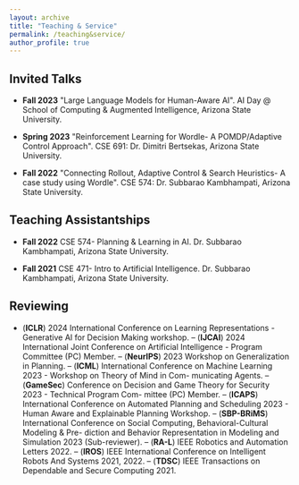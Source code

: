 ```yaml
---
layout: archive
title: "Teaching & Service"
permalink: /teaching&service/
author_profile: true
---
```


<!-- {% if author.googlescholar %}
  You can also find my articles on <u><a href="{{author.googlescholar}}">my Google Scholar profile</a>.</u>
{% endif %} -->

<!-- {% include base_path %}

{% for post in site.teaching reversed %}
  {% include archive-single.html %}
{% endfor %} -->

## Invited Talks

- **Fall 2023** "Large Language Models for Human-Aware AI".
AI Day @ School of Computing & Augmented Intelligence, Arizona State University.

- **Spring 2023** "Reinforcement Learning for Wordle- A POMDP/Adaptive Control Approach".
CSE 691: Dr. Dimitri Bertsekas, Arizona State University.

- **Fall 2022** "Connecting Rollout, Adaptive Control & Search Heuristics- A case study using Wordle".
CSE 574: Dr. Subbarao Kambhampati, Arizona State University.

## Teaching Assistantships

- **Fall 2022** CSE 574- Planning & Learning in AI.
Dr. Subbarao Kambhampati, Arizona State University.

- **Fall 2021** CSE 471- Intro to Artificial Intelligence.
Dr. Subbarao Kambhampati, Arizona State University.

## Reviewing

- (**ICLR**) 2024 International Conference on Learning Representations - Generative AI for Decision Making workshop.
– (**IJCAI**) 2024 International Joint Conference on Artificial Intelligence - Program Committee (PC) Member.
– (**NeurIPS**) 2023 Workshop on Generalization in Planning.
– (**ICML**) International Conference on Machine Learning 2023 - Workshop on Theory of Mind in Com-
municating Agents.
– (**GameSec**) Conference on Decision and Game Theory for Security 2023 - Technical Program Com- mittee (PC) Member.
– (**ICAPS**) International Conference on Automated Planning and Scheduling 2023 - Human Aware and Explainable Planning Workshop.
– (**SBP-BRiMS**) International Conference on Social Computing, Behavioral-Cultural Modeling & Pre- diction and Behavior Representation in Modeling and Simulation 2023 (Sub-reviewer).
– (**RA-L**) IEEE Robotics and Automation Letters 2022.
– (**IROS**) IEEE International Conference on Intelligent Robots And Systems 2021, 2022.
– (**TDSC**) IEEE Transactions on Dependable and Secure Computing 2021.

